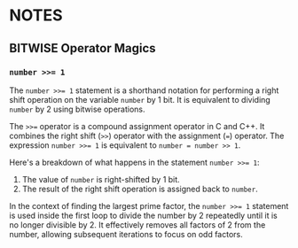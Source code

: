 # NOTES


## BITWISE Operator Magics

### `number >>= 1`

The `number >>= 1` statement is a shorthand notation for performing a right shift operation on the variable `number` by 1 bit. It is equivalent to dividing `number` by 2 using bitwise operations.

The `>>=` operator is a compound assignment operator in C and C++. It combines the right shift (`>>`) operator with the assignment (`=`) operator. The expression `number >>= 1` is equivalent to `number = number >> 1`.

Here's a breakdown of what happens in the statement `number >>= 1`:

1. The value of `number` is right-shifted by 1 bit.
2. The result of the right shift operation is assigned back to `number`.

In the context of finding the largest prime factor, the `number >>= 1` statement is used inside the first loop to divide the number by 2 repeatedly until it is no longer divisible by 2. It effectively removes all factors of 2 from the number, allowing subsequent iterations to focus on odd factors.
